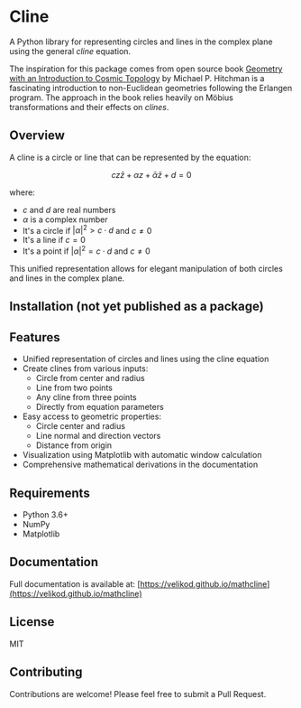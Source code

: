 # Cline

A Python library for representing circles and lines in the complex plane using the general _cline_ equation.

The inspiration for this package comes from open source book [Geometry with an Introduction to Cosmic Topology](https://mphitchman.com/geometry/preface.html) by Michael P. Hitchman is a fascinating introduction to non-Euclidean geometries following the Erlangen program. The approach in the book relies heavily on Möbius transformations and their effects on _clines_.

## Overview

A cline is a circle or line that can be represented by the equation:

```math
cz\bar{z} + \alpha z + \bar{\alpha}\bar{z} + d = 0
```

where:
- $c$ and $d$ are real numbers
- $\alpha$ is a complex number
- It's a circle if $|\alpha|^2 > c \cdot d$ and $c \neq 0$
- It's a line if $c = 0$
- It's a point if $|\alpha|^2 = c \cdot d$ and $c \neq 0$

This unified representation allows for elegant manipulation of both circles and lines in the complex plane.

## Installation (not yet published as a package)



## Features

- Unified representation of circles and lines using the cline equation
- Create clines from various inputs:
  - Circle from center and radius
  - Line from two points
  - Any cline from three points
  - Directly from equation parameters
- Easy access to geometric properties:
  - Circle center and radius
  - Line normal and direction vectors
  - Distance from origin
- Visualization using Matplotlib with automatic window calculation
- Comprehensive mathematical derivations in the documentation

## Requirements

- Python 3.6+
- NumPy
- Matplotlib

## Documentation

Full documentation is available at: [https://velikod.github.io/mathcline](https://velikod.github.io/mathcline)

## License

MIT

## Contributing

Contributions are welcome! Please feel free to submit a Pull Request.
